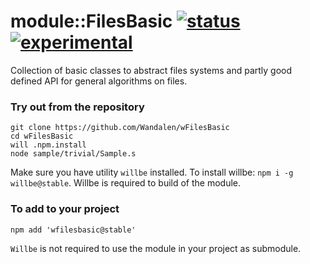 
# module::FilesBasic  [![status](https://github.com/Wandalen/wFilesBasic/actions/workflows/StandardPublish.yml/badge.svg)](https://github.com/Wandalen/wFilesBasic/actions/workflows/StandardPublish.yml) [![experimental](https://img.shields.io/badge/stability-experimental-orange.svg)](https://github.com/emersion/stability-badges#experimental)

Collection of basic classes to abstract files systems and partly good defined API for general algorithms on files.

### Try out from the repository

```
git clone https://github.com/Wandalen/wFilesBasic
cd wFilesBasic
will .npm.install
node sample/trivial/Sample.s
```

Make sure you have utility `willbe` installed. To install willbe: `npm i -g willbe@stable`. Willbe is required to build of the module.

### To add to your project

```
npm add 'wfilesbasic@stable'
```

`Willbe` is not required to use the module in your project as submodule.


